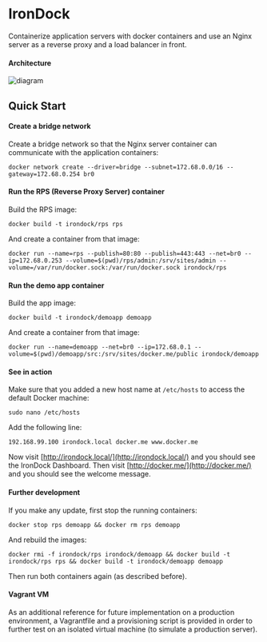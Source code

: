 # IronDock

Containerize application servers with docker containers and use an Nginx server as a reverse proxy and a load balancer in front.

#### Architecture

![diagram]

## Quick Start

#### Create a bridge network

Create a bridge network so that the Nginx server container can communicate with the application containers:
```
docker network create --driver=bridge --subnet=172.68.0.0/16 --gateway=172.68.0.254 br0
```

#### Run the RPS (Reverse Proxy Server) container

Build the RPS image:
```
docker build -t irondock/rps rps
```

And create a container from that image:
```
docker run --name=rps --publish=80:80 --publish=443:443 --net=br0 --ip=172.68.0.253 --volume=$(pwd)/rps/admin:/srv/sites/admin --volume=/var/run/docker.sock:/var/run/docker.sock irondock/rps
```

#### Run the demo app container

Build the app image:
```
docker build -t irondock/demoapp demoapp
```

And create a container from that image:
```
docker run --name=demoapp --net=br0 --ip=172.68.0.1 --volume=$(pwd)/demoapp/src:/srv/sites/docker.me/public irondock/demoapp
```

#### See in action

Make sure that you added a new host name at `/etc/hosts` to access the default Docker machine:
```
sudo nano /etc/hosts
```
Add the following line:
```
192.168.99.100 irondock.local docker.me www.docker.me
```
Now visit [http://irondock.local/](http://irondock.local/) and you should see the IronDock Dashboard.
Then visit [http://docker.me/](http://docker.me/) and you should see the welcome message.

#### Further development

If you make any update, first stop the running containers:
```
docker stop rps demoapp && docker rm rps demoapp
```

And rebuild the images:
```
docker rmi -f irondock/rps irondock/demoapp && docker build -t irondock/rps rps && docker build -t irondock/demoapp demoapp
```

Then run both containers again (as described before).

[diagram]:https://cloud.githubusercontent.com/assets/508043/15878834/3b26864e-2cec-11e6-8e06-84ec581fb1f9.png

#### Vagrant VM

As an additional reference for future implementation on a production environment, a Vagrantfile and a provisioning script is provided in order to further test on an isolated virtual machine (to simulate a production server).
